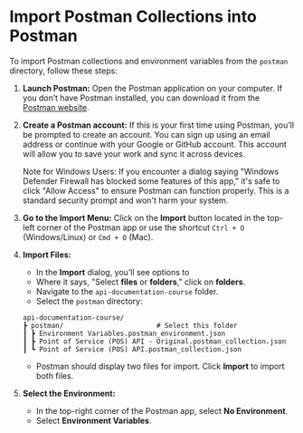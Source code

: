 # Import Postman Collections into Postman

To import Postman collections and environment variables from the `postman` directory, follow these steps:

1. **Launch Postman:**
   Open the Postman application on your computer. If you don’t have Postman installed, you can download it from the [Postman website](https://www.postman.com/downloads/).

2. **Create a Postman account:**
   If this is your first time using Postman, you’ll be prompted to create an account. You can sign up using an email address or continue with your Google or GitHub account. This account will allow you to save your work and sync it across devices.

   Note for Windows Users: If you encounter a dialog saying "Windows Defender Firewall has blocked some features of this app," it's safe to click "Allow Access" to ensure Postman can function properly. This is a standard security prompt and won't harm your system.

3. **Go to the Import Menu:**
   Click on the **Import** button located in the top-left corner of the Postman app or use the shortcut `Ctrl + O` (Windows/Linux) or `Cmd + O` (Mac).

4. **Import Files:**

   - In the **Import** dialog, you’ll see options to
   - Where it says, "Select **files** or **folders**," click on **folders**.
   - Navigate to the `api-documentation-course` folder.
   - Select the `postman` directory:

   ```shell
   api-documentation-course/
   ┣ postman/                       # Select this folder
   ┃ ┣ Environment Variables.postman_environment.json
   ┃ ┣ Point of Service (POS) API - Original.postman_collection.json
   ┃ ┗ Point of Service (POS) API.postman_collection.json
   ```

   - Postman should display two files for import. Click **Import** to import both files.

5. **Select the Environment:**

   - In the top-right corner of the Postman app, select **No Environment**.
   - Select **Environment Variables**.
